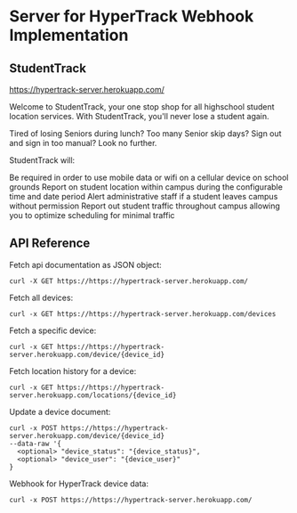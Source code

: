 # Server for HyperTrack Webhook Implementation

## StudentTrack
https://hypertrack-server.herokuapp.com/

Welcome to StudentTrack, your one stop shop for all highschool student location services. With StudentTrack, you'll never lose a student again.

Tired of losing Seniors during lunch? Too many Senior skip days? Sign out and sign in too manual? Look no further.

StudentTrack will:

Be required in order to use mobile data or wifi on a cellular device on school grounds
Report on student location within campus during the configurable time and date period
Alert administrative staff if a student leaves campus without permission
Report out student traffic throughout campus allowing you to optimize scheduling for minimal traffic

## API Reference

Fetch api documentation as JSON object:
```
curl -X GET https://https://hypertrack-server.herokuapp.com/
```

Fetch all devices:
```
curl -x GET https://https://hypertrack-server.herokuapp.com/devices
```

Fetch a specific device:
```
curl -x GET https://https://hypertrack-server.herokuapp.com/device/{device_id}
```

Fetch location history for a device:
```
curl -x GET https://https://hypertrack-server.herokuapp.com/locations/{device_id}
````

Update a device document:
```
curl -x POST https://https://hypertrack-server.herokuapp.com/device/{device_id}
--data-raw '{
  <optional> "device_status": "{device_status}",
  <optional> "device_user": "{device_user}"
}
```

Webhook for HyperTrack device data:
```
curl -x POST https://https://hypertrack-server.herokuapp.com/
```
